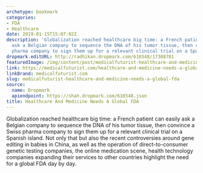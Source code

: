 ```yaml
---
archetype: bookmark
categories:
- FDA
- Healthcare
date: 2019-01-15T15:07:02Z
description: 'Globalization reached healthcare big time: a French patient can easily
  ask a Belgian company to sequence the DNA of his tumor tissue, then convince a Swiss
  pharma company to sign them up for a relevant clinical trial on a Spanish island.'
dropmark.editURL: http://radhikan.dropmark.com/616548/17308781
featuredImage: /img/content/post/medicalfuturist-healthcare-and-medicine-needs-a-global-fda.JPG
link: https://medicalfuturist.com/healthcare-and-medicine-needs-a-global-fda
linkBrand: medicalfuturist.com
slug: medicalfuturist-healthcare-and-medicine-needs-a-global-fda
source:
  name: Dropmark
  apiendpoint: https://shah.dropmark.com/616548.json
title: Healthcare And Medicine Needs A Global FDA
---
```

Globalization reached healthcare big time: a French patient can easily ask a Belgian company to sequence the DNA of his tumor tissue, then convince a Swiss pharma company to sign them up for a relevant clinical trial on a Spanish island. Not only that but also the recent controversies around gene editing in babies in China, as well as the operation of direct-to-consumer genetic testing companies, the online medication scene, health technology companies expanding their services to other countries highlight the need for a global FDA day by day.

